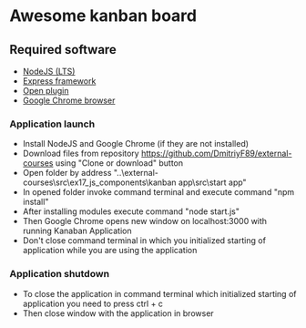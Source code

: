 # Awesome kanban board

## Required software

-  [NodeJS (LTS)](https://nodejs.org/en/)
-  [Express framework](https://expressjs.com/)
-  [Open plugin](https://www.npmjs.com/package/open)
-  [Google Chrome browser](https://www.google.com/intl/ru/chrome/)

### Application launch

- Install NodeJS and Google Chrome (if they are not installed)
- Download files from repository https://github.com/DmitriyF89/external-courses using "Clone or download" button
- Open folder by address "..\external-courses\src\ex17_js_components\kanban app\src\start app"
- In opened folder invoke command terminal and execute command "npm install"
- After installing modules execute command "node start.js"
- Then Google Chrome opens new window on localhost:3000 with running Kanaban Application
- Don't close command terminal in which you initialized starting of application while you are using the application

### Application shutdown

- To close the application in command terminal which initialized starting of application you need to press ctrl + c
- Then close window with the application in browser